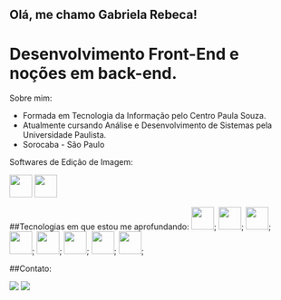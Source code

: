 <h2>Olá, me chamo Gabriela Rebeca!</h2>
<h1>Desenvolvimento Front-End e noções em back-end.</h1>

<p>Sobre mim:</p>

- Formada em Tecnologia da Informação pelo Centro Paula Souza.
- Atualmente cursando Análise e Desenvolvimento de Sistemas pela Universidade Paulista.
- Sorocaba - São Paulo

<p>Softwares de Edição de Imagem:</p>
<img src="https://cdn.jsdelivr.net/gh/devicons/devicon/icons/illustrator/illustrator-line.svg"  width="40" height="40"/>
<img src="https://cdn.jsdelivr.net/gh/devicons/devicon/icons/photoshop/photoshop-line.svg" width="40" height="40"/>

##Tecnologias em que estou me aprofundando:
<img src="https://cdn.jsdelivr.net/gh/devicons/devicon/icons/css3/css3-original.svg"  width="40" height="40"/>;
<img src="https://cdn.jsdelivr.net/gh/devicons/devicon/icons/html5/html5-original.svg" width="40" height="40" />;
<img src="https://cdn.jsdelivr.net/gh/devicons/devicon/icons/php/php-original.svg" width="40" height="40" />;
<img src="https://cdn.jsdelivr.net/gh/devicons/devicon/icons/wordpress/wordpress-original.svg"  width="40" height="40"/>;
<img src="https://cdn.jsdelivr.net/gh/devicons/devicon/icons/typescript/typescript-original.svg" width="40" height="40" />;
<img src="https://cdn.jsdelivr.net/gh/devicons/devicon/icons/java/java-original.svg"  width="40" height="40" />;
<img src="https://cdn.jsdelivr.net/gh/devicons/devicon/icons/c/c-original.svg" width="40" height="40" />;
<img src="https://cdn.jsdelivr.net/gh/devicons/devicon/icons/javascript/javascript-original.svg" width="40" height="40" />;

##Contato:
<div>
<a href = "mailto:gabirmsoares@gmail.com"><img loading="lazy" src="https://img.shields.io/badge/Gmail-D14836?style=for-the-badge&logo=gmail&logoColor=white" target="_blank"></a>
<a href="https://www.linkedin.com/in/gabsmart" target="_blank"><img loading="lazy" src="https://img.shields.io/badge/-LinkedIn-%230077B5?style=for-the-badge&logo=linkedin&logoColor=white" target="_blank"></a>   
</div>
